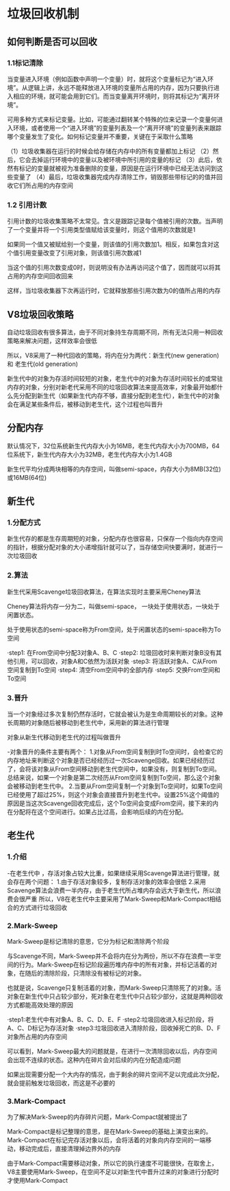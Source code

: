 # 垃圾回收机制  

## 如何判断是否可以回收

### 1.1标记清除

当变量进入环境（例如函数中声明一个变量）时，就将这个变量标记为“进入环境”。从逻辑上讲，永远不能释放进入环境的变量所占用的内存，因为只要执行进入相应的环境，就可能会用到它们。而当变量离开环境时，则将其标记为“离开环境”。

可用多种方式来标记变量。比如，可能通过翻转某个特殊的位来记录一个变量何进入环境，或者使用一个“进入环境”的变量列表及一个“离开环境”的变量列表来跟踪哪个变量发生了变化。如何标记变量并不重要，关键在于采取什么策略

（1）垃圾收集器在运行的时候会给存储在内存中的所有变量都加上标记
（2）然后，它会去掉运行环境中的变量以及被环境中所引用的变量的标记
（3）此后，依然有标记的变量就被视为准备删除的变量，原因是在运行环境中已经无法访问到这些变量了
（4）最后，垃圾收集器完成内存清除工作，销毁那些带标记的的值并回收它们所占用的内存空间

### 1.2 引用计数

引用计数的垃圾收集策略不太常见。含义是跟踪记录每个值被引用的次数。当声明了一个变量并将一个引用类型值赋给该变量时，则这个值用的次数就是1

如果同一个值又被赋给别一个变量，则该值的引用次数加1。相反，如果包含对这个值引用变量改变了引用对象，则该值引用次数减1

当这个值的引用次数变成0时，则说明没有办法再访问这个值了，因而就可以将其占用的内存空间回收回来

这样，当垃圾收集器下次再运行时，它就释放那些引用次数为0的值所占用的内存

## V8垃圾回收策略

自动垃圾回收有很多算法，由于不同对象持生存周期不同，所有无法只用一种回收策略来解决问题，这样效率会很低

所以，V8采用了一种代回收的策略，将内在分为两代：新生代(new generation) 和 老生代(old generation)

新生代中的对象为存活时间较短的对象，老生代中的对象为存活时间较长的或常驻内存的对象，分别对新老代采用不同的垃圾回收算法来提高效率，对象最开始都什么先分配到新生代（如果新生代内存不够，直接分配到老生代），新生代中的对象会在满足某些条件后，被移动到老生代，这个过程也叫晋升

## 分配内存

默认情况下，32位系统新生代内存大小为16MB，老生代内存大小为700MB，64位系统下，新生代内存大小为32MB，老生代内存大小为1.4GB

新生代平均分成两块相等的内存空间，叫做semi-space，内存大小为8MB(32位)或16MB(64位)

## 新生代

### 1.分配方式

新生代存的都是生存周期短的对象，分配内存也很容易，只保存一个指向内存空间的指针，根据分配对象的大小递增指针就可以了，当存储空间快要满时，就进行一次垃圾回收

### 2.算法

新生代采用Scavenge垃圾回收算法，在算法实现时主要采用Cheney算法

Cheney算法将内存一分为二，叫做semi-space， 一块处于使用状态，一块处于闲置状态。

处于使用状态的semi-space称为From空间，处于闲置状态的semi-space称为To空间

·step1: 在From空间中分配3对象A、B、C
·step2: 垃圾回收时来判断对象B没有其他引用，可以回收，对象A和C依然为活跃对象
·step3: 将活跃对象A、C从From空间复制到To空间
·step4: 清空From空间中的全部内存
·step5: 交换From空间和To空间

### 3.晋升

当一个对象经过多次复制仍然存活时，它就会被认为是生命周期较长的对象。这种长周期的对象随后被移动到老生代中，采用新的算法进行管理

对象从新生代移动到老生代的过程叫做晋升

-对象晋升的条件主要有两个：
1.对象从From空间复制到时To空间时，会检查它的内存地址来判断这个对象是否已经经历过一次Scavenge回收。如果已经经历过了，会将该对象从From空间移动到老生代空间中，如果没有，则复制到To空间。总结来说，如果一个对象是第二次经历从From空间复制到To空间，那么这个对象会被移动到老生代中。
2.当要从From空间复制一个对象到To空间时，如果To空间已经使用了超过25%，则这个对象会直接晋升到老生代中。设置25%这个阈值的原因是当这次Scavenge回收完成后，这个To空间会变成From空间，接下来的内在分配将在这个空间进行。如果占比过高，会影响后续的内在分配。

## 老生代

### 1.介绍

-在老生代中 ，存活对象占较大比重，如果继续采用Scavenge算法进行管理，就会存在两个问题：
1.由于存活对象较多，复制存活对象的效率会很低
2.采用Scavenge算法会浪费一半内存，由于老生代所占堆内存会远大于新生代，所以浪费会很严重
所以，V8在老生代中主要采用了Mark-Sweep和Mark-Compact相结合的方式进行垃圾回收

### 2.Mark-Sweep

Mark-Sweep是标记清除的意思，它分为标记和清除两个阶段

与Scavenge不同，Mark-Sweep并不会将内在分为两份，所以不存在浪费一半空间的行为。Mark-Sweep在标记阶段遍历堆内存中的所有对象，并标记活着的对象，在随后的清除阶段，只清除没有被标记的对象。

也就是说，Scavenge只复制活着的对象，而Mark-Sweep只清除死了的对象。活对象在新生代中只占较少部分，死对象在老生代中只占较少部分，这就是两种回收方式都能高效处理的原因

·step1:老生代中有对象A、B、C、D、E、F
·step2:垃圾回收进入标记阶段，将A、C、D标记为存活对象
·step3:垃圾回收进入清除阶段，回收掉死亡的B、D、F对象所占用的内存空间

可以看到，Mark-Sweep最大的问题就是，在进行一次清除回收以后，内存空间会出现不连续的状态。这种内在碎片会对后续的内在分配造成问题

如果出现需要分配一个大内存的情况，由于剩余的碎片空间不足以完成此次分配，就会提前触发垃圾回收，而这是不必要的

### 3.Mark-Compact

为了解决Mark-Sweep的内存碎片问题，Mark-Compact就被提出了

Mark-Compact是标记整理的意思，是在Mark-Sweep的基础上演变出来的。Mark-Compact在标记完存活对象以后，会将活着的对象向内存空间的一端移动，移动完成后，直接清理掉边界外的内存

由于Mark-Compact需要移动对象，所以它的执行速度不可能很快，在取舍上，V8主要使用Mark-Sweep，在空间不足以对新生代中晋升过来的对象进行分配时才使用Mark-Compact
